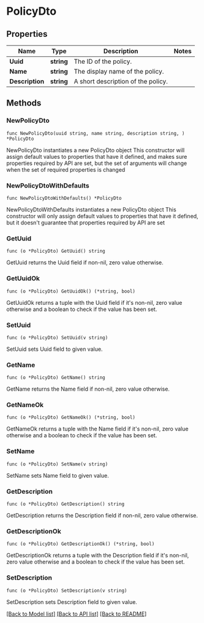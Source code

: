 # PolicyDto

## Properties

Name | Type | Description | Notes
------------ | ------------- | ------------- | -------------
**Uuid** | **string** | The ID of the policy. | 
**Name** | **string** | The display name of the policy. | 
**Description** | **string** | A short description of the policy. | 

## Methods

### NewPolicyDto

`func NewPolicyDto(uuid string, name string, description string, ) *PolicyDto`

NewPolicyDto instantiates a new PolicyDto object
This constructor will assign default values to properties that have it defined,
and makes sure properties required by API are set, but the set of arguments
will change when the set of required properties is changed

### NewPolicyDtoWithDefaults

`func NewPolicyDtoWithDefaults() *PolicyDto`

NewPolicyDtoWithDefaults instantiates a new PolicyDto object
This constructor will only assign default values to properties that have it defined,
but it doesn't guarantee that properties required by API are set

### GetUuid

`func (o *PolicyDto) GetUuid() string`

GetUuid returns the Uuid field if non-nil, zero value otherwise.

### GetUuidOk

`func (o *PolicyDto) GetUuidOk() (*string, bool)`

GetUuidOk returns a tuple with the Uuid field if it's non-nil, zero value otherwise
and a boolean to check if the value has been set.

### SetUuid

`func (o *PolicyDto) SetUuid(v string)`

SetUuid sets Uuid field to given value.


### GetName

`func (o *PolicyDto) GetName() string`

GetName returns the Name field if non-nil, zero value otherwise.

### GetNameOk

`func (o *PolicyDto) GetNameOk() (*string, bool)`

GetNameOk returns a tuple with the Name field if it's non-nil, zero value otherwise
and a boolean to check if the value has been set.

### SetName

`func (o *PolicyDto) SetName(v string)`

SetName sets Name field to given value.


### GetDescription

`func (o *PolicyDto) GetDescription() string`

GetDescription returns the Description field if non-nil, zero value otherwise.

### GetDescriptionOk

`func (o *PolicyDto) GetDescriptionOk() (*string, bool)`

GetDescriptionOk returns a tuple with the Description field if it's non-nil, zero value otherwise
and a boolean to check if the value has been set.

### SetDescription

`func (o *PolicyDto) SetDescription(v string)`

SetDescription sets Description field to given value.



[[Back to Model list]](../README.md#documentation-for-models) [[Back to API list]](../README.md#documentation-for-api-endpoints) [[Back to README]](../README.md)


